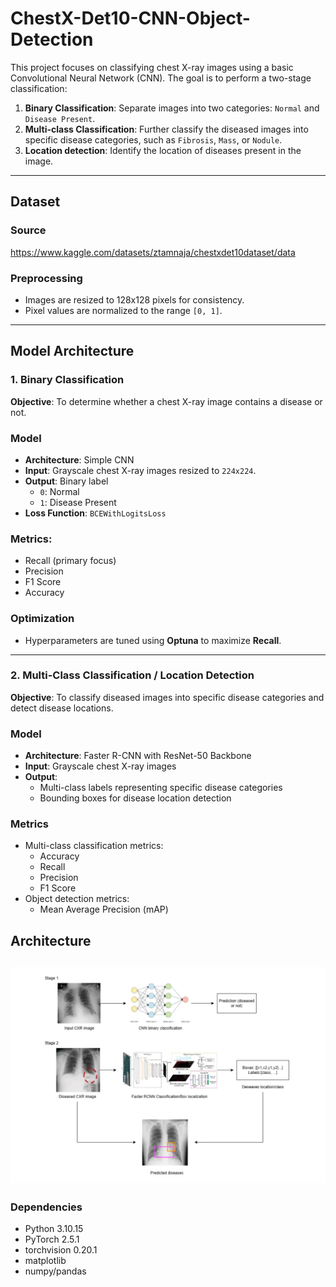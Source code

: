 # ChestX-Det10-CNN-Object-Detection

This project focuses on classifying chest X-ray images using a basic Convolutional Neural Network (CNN). The goal is to perform a two-stage classification:
1. **Binary Classification**: Separate images into two categories: `Normal` and `Disease Present`.
2. **Multi-class Classification**: Further classify the diseased images into specific disease categories, such as `Fibrosis`, `Mass`, or `Nodule`.
3. **Location detection**: Identify the location of diseases present in the image.


---

## Dataset

### **Source**
https://www.kaggle.com/datasets/ztamnaja/chestxdet10dataset/data

### **Preprocessing**
- Images are resized to 128x128 pixels for consistency.
- Pixel values are normalized to the range `[0, 1]`.

---

## Model Architecture

### **1. Binary Classification**
**Objective**: To determine whether a chest X-ray image contains a disease or not.  

### **Model**
- **Architecture**: Simple CNN  
- **Input**: Grayscale chest X-ray images resized to `224x224`.  
- **Output**: Binary label  
  - `0`: Normal  
  - `1`: Disease Present  
- **Loss Function**: `BCEWithLogitsLoss`  


### **Metrics**:  
  - Recall (primary focus)  
  - Precision  
  - F1 Score  
  - Accuracy  
### **Optimization**  
- Hyperparameters are tuned using **Optuna** to maximize **Recall**.  
---

### **2. Multi-Class Classification / Location Detection**
**Objective**: To classify diseased images into specific disease categories and detect disease locations.  

### **Model**
- **Architecture**: Faster R-CNN with ResNet-50 Backbone  
- **Input**: Grayscale chest X-ray images  
- **Output**:  
  - Multi-class labels representing specific disease categories  
  - Bounding boxes for disease location detection  

### **Metrics**
- Multi-class classification metrics:  
  - Accuracy  
  - Recall  
  - Precision  
  - F1 Score  
- Object detection metrics:  
  - Mean Average Precision (mAP)  

## **Architecture**

![alt text](image.png)
---


### **Dependencies**
- Python 3.10.15
- PyTorch 2.5.1
- torchvision 0.20.1
- matplotlib
- numpy/pandas


